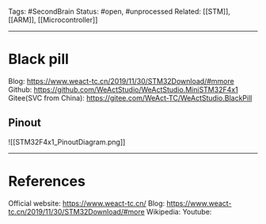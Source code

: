 Tags: #SecondBrain 
Status: #open, #unprocessed
Related: [[STM]], [[ARM]], [[Microcontroller]]

---
# Black pill

Blog: https://www.weact-tc.cn/2019/11/30/STM32Download/#mmore
Github: https://github.com/WeActStudio/WeActStudio.MiniSTM32F4x1
Gitee(SVC from China): https://gitee.com/WeAct-TC/WeActStudio.BlackPill

## Pinout
![[STM32F4x1_PinoutDiagram.png]]


---
# References
Official website: https://www.weact-tc.cn/
Blog: https://www.weact-tc.cn/2019/11/30/STM32Download/#more
Wikipedia:
Youtube: